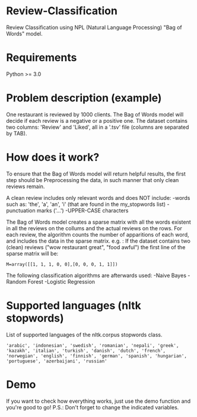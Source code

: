 # Review-Classification
Review Classification using NPL (Natural Language Processing) "Bag of Words" model.

# Requirements
Python >= 3.0

# Problem description (example)
One restaurant is reviewed by 1000 clients. The Bag of Words model will decide if each review is a negative or a positive one.
The dataset contains two columns: 'Review' and 'Liked', all in a '.tsv' file (columns are separated by TAB). 

# How does it work?
To ensure that the Bag of Words model will return helpful results, the first step should be Preprocessing the data, in such manner that only clean reviews remain.

A clean review includes only relevant words and does NOT include:
    -words such as: 'the', 'a', 'an', 'i' (that are found in the my_stopwords list) 
    -punctuation marks ('...')
    -UPPER-CASE characters

The Bag of Words model creates a sparse matrix with all the words existent in all the reviews on the collums and the actual reviews 
on the rows. For each review, the algorithm counts the number of apparitions of each word, and includes the data in the sparse matrix.
e.g. : If the dataset contains two (clean) reviews ("wow restaurant great", "food awful") the first line of the sparse matrix will be:
```
M=array([[1, 1, 1, 0, 0],[0, 0, 0, 1, 1]])
```
The following classification algorithms are afterwards used:
    -Naive Bayes 
    -Random Forest
    -Logistic Regression
    
# Supported languages (nltk stopwords)
List of supported languages of the nltk.corpus stopwords class.
```
'arabic', 'indonesian', 'swedish', 'romanian', 'nepali', 'greek', 'kazakh', 'italian', 'turkish', 'danish', 'dutch', 'french', 'norwegian', 'english', 'finnish', 'german', 'spanish', 'hungarian', 'portuguese', 'azerbaijani', 'russian'
``` 
# Demo
If you want to check how everything works, just use the demo function and you're good to go! 
P.S.: Don't forget to change the indicated variables.
    
    
 
